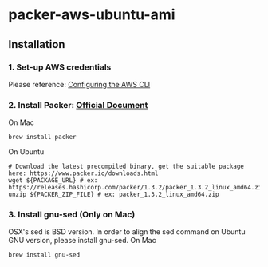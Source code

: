 # packer-aws-ubuntu-ami

## Installation

### 1. Set-up AWS credentials
Please reference: [Configuring the AWS CLI](https://docs.aws.amazon.com/cli/latest/userguide/cli-chap-getting-started.html)

### 2. Install Packer: [Official Document](https://www.packer.io/intro/getting-started/install.html)
On Mac
```
brew install packer
```

On Ubuntu
```
# Download the latest precompiled binary, get the suitable package here: https://www.packer.io/downloads.html
wget ${PACKAGE_URL} # ex: https://releases.hashicorp.com/packer/1.3.2/packer_1.3.2_linux_amd64.zip
unzip ${PACKER_ZIP_FILE} # ex: packer_1.3.2_linux_amd64.zip
```

### 3. Install gnu-sed (Only on Mac)
OSX's sed is BSD version. In order to align the sed command on Ubuntu GNU version, please install gnu-sed.
On Mac
```
brew install gnu-sed
``` 

